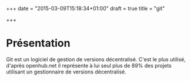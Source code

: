 +++
date = "2015-03-09T15:18:34+01:00"
draft = true
title = "git"

+++

# Présentation
Git est un logiciel de gestion de versions décentralisé. C'est le plus utilisé, d'après openhub.net il représente à lui seul plus de 89\% des projets utilisant un gestionnaire de versions décentralisé.
